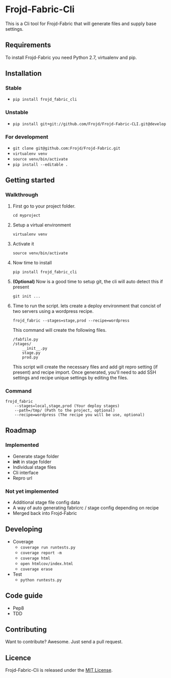 # Frojd-Fabric-Cli
This is a Cli tool for Frojd-Fabric that will generate files and supply base settings.

## Requirements
To install Frojd-Fabric you need Python 2.7, virtualenv and pip.

## Installation

### Stable
- `pip install frojd_fabric_cli`

### Unstable
- `pip install git+git://github.com/Frojd/Frojd-Fabric-CLI.git@develop`

### For development
- `git clone git@github.com:Frojd/Frojd-Fabric.git`
- `virtualenv venv`
- `source venv/bin/activate`
- `pip install --editable .`

## Getting started

### Walkthrough

1. First go to your project folder.

	`cd myproject`
	
2. Setup a virtual environment
	
	`virtualenv venv`
	
3. Activate it

	`source venv/bin/activate`
	
4. Now time to install

	`pip install frojd_fabric_cli`
	
5. **(Optional)** Now is a good time to setup git, the cli will auto detect this if present

	`git init ...`
	
6. Time to run the script. lets create a deploy environment that concist of two servers using a wordpress recipe.

	`frojd_fabric --stages=stage,prod --recipe=wordpress`
	
	This command will create the following files.
	
	```
	/fabfile.py
	/stages/
		__init__.py
		stage.py
		prod.py
	```
	
	This script will create the necessary files and add git repro setting (if present) and recipe import. Once generated, you'll need to add SSH settings and recipe unique settings by editing the files.


	
### Command

```
frojd_fabric
    --stages=local,stage,prod (Your deploy stages)
    --path=/tmp/ (Path to the project, optional)
    --recipe=wordpress (The recipe you will be use, optional)
```


## Roadmap

### Implemented
- Generate stage folder
- __init__ in stage folder
- Individual stage files
- Cli interface
- Repro url

### Not yet implemented
- Additional stage file config data
- A way of auto generating fabricrc / stage config depending on recipe
- Merged back into Frojd-Fabric


## Developing
- Coverage
	- `coverage run runtests.py`
	- `coverage report -m`
	- `coverage html`
	- `open htmlcov/index.html`
	- `coverage erase`
- Test
	- `python runtests.py`

## Code guide
- Pep8
- TDD

## Contributing
Want to contribute? Awesome. Just send a pull request.

## Licence
Frojd-Fabric-Cli is released under the [MIT License](http://www.opensource.org/licenses/MIT).
